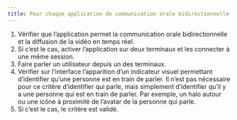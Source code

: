 ```yaml
---
title: Pour chaque application de communication orale bidirectionnelle qui dispose d’une vidéo en temps réel, un indicateur visuel de l’activité orale est-il présent ?
---
```


1. Vérifier que l’application permet la communication orale bidirectionnelle et la diffusion de la vidéo en temps réel.
2. Si c’est le cas, activer l’application sur deux terminaux et les connecter à une même session.
3. Faire parler un utilisateur depuis un des terminaux.
4. Vérifier sur l’interface l’apparition d’un indicateur visuel permettant d’identifier qu’une personne est en train de parler. Il n’est pas nécessaire pour ce critère d’identifier qui parle, mais simplement d’identifier qu’il y a une personne qui est en train de parler. Par exemple, un halo autour ou une icône à proximité de l’avatar de la personne qui parle.
5. Si c’est le cas, le critère est validé.